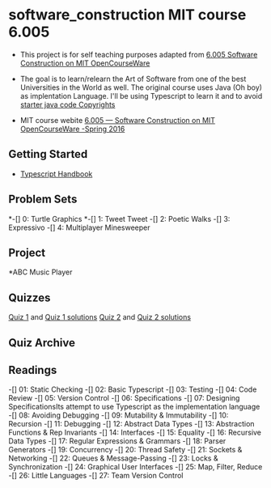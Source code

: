 # software_construction  MIT course 6.005

* This project is for self teaching purposes adapted from [6.005 Software Construction on MIT OpenCourseWare](https://ocw.mit.edu/ans7870/6/6.005/s16/index.html)
* The goal is to learn/relearn the Art of Software from one of the best Universities in the World as well. The original course uses Java (Oh boy) as implentation Language. I'll be using Typescript to learn it and to avoid [starter java code Copyrights](https://ocw.mit.edu/ans7870/6/6.005/s16/general/collaboration.html)

* MIT course webite [6.005 — Software Construction on MIT OpenCourseWare -Spring 2016](https://ocw.mit.edu/ans7870/6/6.005/s16/index.html)

## Getting Started

* [Typescript Handbook](https://www.typescriptlang.org/docs/handbook/intro.html)

## Problem Sets

*-[] 0: Turtle Graphics
*-[] 1: Tweet Tweet
-[] 2: Poetic Walks
-[] 3: Expressivo
-[] 4: Multiplayer Minesweeper

## Project

*ABC Music Player

## Quizzes

[Quiz 1](https://ocw.mit.edu/courses/electrical-engineering-and-computer-science/6-005-software-construction-spring-2016/quizzes/MIT6_005S16_Quiz1.pdf) and [Quiz 1 solutions](https://ocw.mit.edu/courses/electrical-engineering-and-computer-science/6-005-software-construction-spring-2016/quizzes/MIT6_005S16_Quiz1_soln.pdf)
[Quiz 2](https://ocw.mit.edu/courses/electrical-engineering-and-computer-science/6-005-software-construction-spring-2016/quizzes/MIT6_005S16_Quiz2.pdf) and [Quiz 2 solutions](https://ocw.mit.edu/courses/electrical-engineering-and-computer-science/6-005-software-construction-spring-2016/quizzes/MIT6_005S16_Quiz2_soln.pdf)

## Quiz Archive

## Readings

-[] 01: Static Checking
-[] 02: Basic Typescript
-[] 03: Testing
-[] 04: Code Review
-[] 05: Version Control
-[] 06: Specifications
-[] 07: Designing SpecificationsIts attempt to use Typescript as the implementation language
-[] 08: Avoiding Debugging
-[] 09: Mutability & Immutability
-[] 10: Recursion
-[] 11: Debugging
-[] 12: Abstract Data Types
-[] 13: Abstraction Functions & Rep Invariants
-[] 14: Interfaces
-[] 15: Equality
-[] 16: Recursive Data Types
-[] 17: Regular Expressions & Grammars
-[] 18: Parser Generators
-[] 19: Concurrency
-[] 20: Thread Safety
-[] 21: Sockets & Networking
-[] 22: Queues & Message-Passing
-[] 23: Locks & Synchronization
-[] 24: Graphical User Interfaces
-[] 25: Map, Filter, Reduce
-[] 26: Little Languages
-[] 27: Team Version Control

